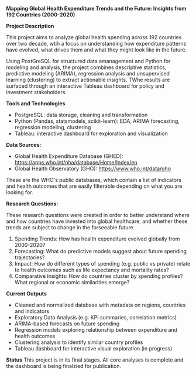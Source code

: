 **Mapping Global Health Expenditure Trends and the Future: Insights from 192 Countries (2000-2020)**

**Project Description**

This project aims to analyze global health spending across 192 countries over two decade, wtih a focus on understanding how expenditure patterns have evolved, what drives them and what they might look like in the future. 

Using PostGreSQL for structured data amanagement and Python for modeling and analysis, the project combines descriptive statistics, predictive modeling (ARIMA), regression analysis and unsupervised learning (clustering) to extract actionable insights. TWhe results are surfaced through an interactive Tableau dashboard for policy and investment stakeholders. 

**Tools and Technologies**
- PostgreSQL: data storage, cleaning and transformation
- Python (Pandas, statsmodels, scikit-learn): EDA, ARIMA forecasting, regression modeling, clustering
- Tableau: interactive dashboard for exploration and visualization

**Data Sources:**
- Global Health Expenditure Database (GHED): https://apps.who.int/nha/database/Home/Index/en
- Global Health Observatory (GHO): https://www.who.int/data/gho 

These are the WHO's public databases, which contain a list of indicators and health outcomes that are easily filterable depending on what you are looking for. 

**Research Questions:**

These research questions were created in order to better understand where and how countries have invested into global healthcare, and whether these trends are subject to change in the forseeable future. 

1. Spending Trends: How has health expenditure evolved globally from 2000-2020?
2. Forecasting: What do predictive models suggest about future spending trajectories?
3. Impact: How do different types of spending (e.g. public vs private) relate to health outcomes such as life expectancy and mortality rates?
4. Comparative Insights: How do countries cluster by spending profiles? What regional or economic similarities emerge?

**Current Outputs** 
- Cleaned and normalized database with metadata on regions, countries and indicators
- Exploratory Data Analysis (e.g. KPI summaries, correlation metrics)
- ARIMA-based forecasts on future spending
- Regression models exploring relationship between expenditure and health outcomes
- Clustering analysis to identify similar country profiles
- Tableau dashboard for interactive visual exploration (in progress)

**Status**
This project is in its final stages. All core analyses is complete and the dashboard is being finalzied for publication. 
